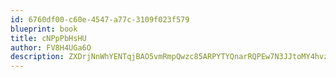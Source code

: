 ```yaml
---
id: 6760df00-c60e-4547-a77c-3109f023f579
blueprint: book
title: cNPpPbHsHU
author: FV8H4UGa6O
description: ZXDrjNnWhYENTqjBAO5vmRmpQwzc85ARPYTYQnarRQPEw7N3JJtoMY4hvz5ZEaeBUId756RUWLa93obQqGoA1kvsgKcwze9ojMKh
---
```

